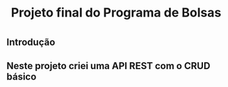 <h1 align="center"> Projeto final do Programa de Bolsas <h1>
<h2>Introdução<h2>
<p>Neste projeto criei uma API REST com o CRUD básico<p>
